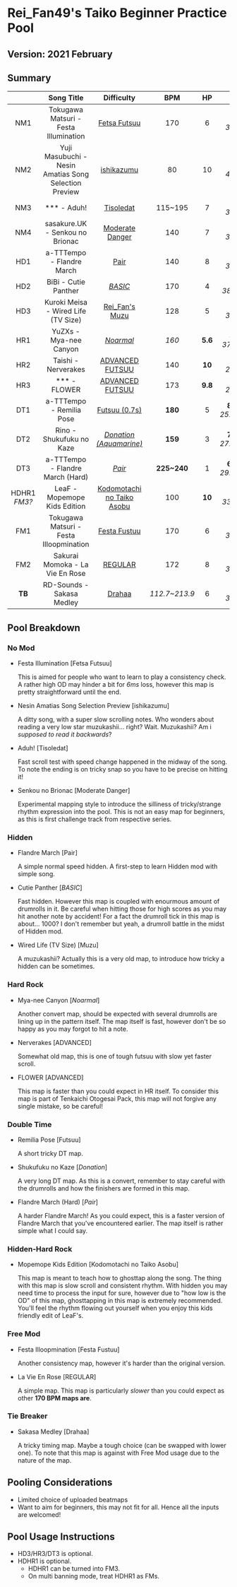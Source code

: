 # Rei_Fan49's Taiko Beginner Practice Pool

## Version: 2021 February

## Summary

|   | Song Title | Difficulty | BPM | HP | OD | SD | Count | Length |
|:-:|:-:|:-:|:-:|:-:|:-:|:-:|:-:|:-:|
| NM1 | Tokugawa Matsuri - Festa Illumination | [Fetsa Futsuu](https://osu.ppy.sh/b/2628312?m=1) | 170 | 6 | 5<br>*35ms* | 5<br>*x5* | 391 | 188 |
| NM2 | Yuji Masubuchi -  Nesin Amatias Song Selection Preview | [ishikazumu](https://osu.ppy.sh/b/2797460?m=1) | 80 | 10 | 3<br>*41ms* | 3<br>*x4.2* | 125 | 79 |
| NM3 | \*\*\* - Aduh! | [Tisoledat](https://osu.ppy.sh/b/2706332?m=1) | 115~195 | 7 | 5<br>*35ms* | 5<br>*x5* | 447 | 178 |
| NM4 | sasakure.UK - Senkou no Brionac | [Moderate Danger](https://osu.ppy.sh/b/2843669?m=1) | 140 | 7 | 4<br>*38ms* | 4<br>*x4.6* | 391 | 145 |
| HD1 | a-TTTempo - Flandre March | [Pair](https://osu.ppy.sh/b/242445?m=1) | 140 | 8 | 4<br>*38ms* | 4<br>*x4.6* | 174 | 97 |
| HD2 | BiBi - Cutie Panther | *[BASIC](https://osu.ppy.sh/b/2666573?m=1)* | 170 | 4 | 3.8<br>*38.6ms* | 3.8<br>*x4.52* | 429 | 263 |
| HD3 | Kuroki Meisa - Wired Life (TV Size) | [Rei_Fan's Muzu](https://osu.ppy.sh/b/123793?m=1) | 128 | 5 | 5<br>*35ms* | 5<br>*x5* | 253 | 86 |
| HR1 | YuZXs - Mya-nee Canyon | *[Noarmal](https://osu.ppy.sh/b/2529782?m=1)* | *160* | **5.6** | **4.2**<br>*37.4ms* | **4.2**<br>*x4.68* | 196 | 71 |
| HR2 | Taishi - Nerverakes | [ADVANCED FUTSUU](https://osu.ppy.sh/b/2666644?m=1) | 140 | **10** | **7**<br>*29ms* | **7**<br>*x6.0* | 224 | 79 |
| HR3 | \*\*\* - FLOWER | [ADVANCED FUTSUU](https://osu.ppy.sh/b/2528450?m=1) | 173 | **9.8** | **7**<br>*29ms* | **7**<br>*x6.0* | 283 | 119 |
| DT1 | a-TTTempo - Remilia Pose | [Futsuu (0.7s)](https://osu.ppy.sh/b/2104528?m=1) | **180** | 5 | **8.22**<br>*25.33ms* | **1.125**<br>*x3.45* | 120 | **54** |
| DT2 | Rino - Shukufuku no Kaze | *[Donation (Aquamarine)](https://osu.ppy.sh/b/2827877?m=1)* | **159** | 3 | **7.55**<br>*27.33ms* | **0.375**<br>*x3.15* | 516 | **187** |
| DT3 | a-TTTempo - Flandre March (Hard) | *[Pair](https://osu.ppy.sh/b/189884?m=1)* | **225~240** | 1 | **6.88**<br>*29.33ms* | **-0.375**<br>*x2.85* | 151 | **59** |
| HDHR1<br>*FM3?* | LeaF - Mopemope Kids Edition | [Kodomotachi no Taiko Asobu](https://osu.ppy.sh/b/2724781?m=1) | 100 | **10** | **5.6**<br>*33.2ms* | **5.6**<br>*x5.3* | 179 | 110 |
| FM1 | Tokugawa Matsuri - Festa Illoopmination | [Festa Fustuu](https://osu.ppy.sh/b/2628304?m=1) | 170 | 6 | 5<br>*35ms* | 5<br>*x5* | 496 | 189 |
| FM2 | Sakurai Momoka - La Vie En Rose | [REGULAR](https://osu.ppy.sh/b/2795585?m=1) | 172 | 8 | 4<br>*38ms* | 4<br>*x4.6* | 169 | 125 |
| **TB** | RD-Sounds - Sakasa Medley | [Drahaa](https://osu.ppy.sh/b/2796734?m=1) | *112.7~213.9* | 6 | 5<br>*35ms* | 5<br>*x5.0* | 615 | 172 |

## Pool Breakdown

### No Mod

- Festa Illumination [Fetsa Futsuu]

  This is aimed for people who want to learn to play a consistency check. A rather high OD may hinder a bit for *6ms* loss, however this map is pretty straightforward until the end.

- Nesin Amatias Song Selection Preview [ishikazumu]

  A ditty song, with a super slow scrolling notes. Who wonders about reading a very low star muzukashii... right? Wait. Muzukashii? Am i *supposed to read it backwards*?

- Aduh! [Tisoledat]

  Fast scroll test with speed change happened in the midway of the song. To note the ending is on tricky snap so you have to be precise on hitting it!

- Senkou no Brionac [Moderate Danger]

  Experimental mapping style to introduce the silliness of tricky/strange rhythm expression into the pool. This is not an easy map for beginners, as this is first challenge track from respective series.

### Hidden

- Flandre March [Pair]

  A simple normal speed hidden. A first-step to learn Hidden mod with simple song.
  
- Cutie Panther [*BASIC*]

  Fast hidden. However this map is coupled with enourmous amount of drumrolls in it. Be careful when hitting those for high scores as you may hit another note by accident! For a fact the drumroll tick in this map is about... 1000? I don't remember but yeah, a drumroll battle in the midst of Hidden mod.

- Wired Life (TV Size) [Muzu]

  A muzukashii? Actually this is a very old map, to introduce how tricky a hidden can be sometimes.

### Hard Rock

- Mya-nee Canyon [*Noarmal*]

  Another convert map, should be expected with several drumrolls are lining up in the pattern itself. The map itself is fast, however don't be so happy as you may forgot to hit a note.

- Nerverakes [ADVANCED]

  Somewhat old map, this is one of tough futsuu with slow yet faster scroll.

- FLOWER [ADVANCED]

  This map is faster than you could expect in HR itself. To consider this map is part of Tenkaichi Otogesai Pack, this map will not forgive any single mistake, so be careful!
 
### Double Time

- Remilia Pose [Futsuu]

  A short tricky DT map.

- Shukufuku no Kaze [*Donation*]

  A very long DT map. As this is a convert, remember to stay careful with the drumrolls and how the finishers are formed in this map.

- Flandre March (Hard) [*Pair*]

  A harder Flandre March! As you could expect, this is a faster version of Flandre March that you've encountered earlier. The map itself is rather simple what I could say.

### Hidden-Hard Rock

- Mopemope Kids Edition [Kodomotachi no Taiko Asobu]

  This map is meant to teach how to ghosttap along the song. The thing with this map is slow scroll and consistent rhythm. With hidden you may need time to process the input for sure, however due to "how low is the OD" of this map, ghosttapping in this map is extremely recommended. You'll feel the rhythm flowing out yourself when you enjoy this kids friendly edit of LeaF's.
  
### Free Mod

- Festa Illoopmination [Festa Fustuu]

  Another consistency map, however it's harder than the original version.

- La Vie En Rose [REGULAR]

  A simple map. This map is particularly *slower* than you could expect as other **170 BPM maps are**.

### Tie Breaker

- Sakasa Medley [Drahaa]

  A tricky timing map. Maybe a tough choice (can be swapped with lower one). To note that this map is against with Free Mod usage due to the nature of the map.

## Pooling Considerations

- Limited choice of uploaded beatmaps
- Want to aim for beginners, this may not fit for all. Hence all the inputs are welcomed!

## Pool Usage Instructions

- HD3/HR3/DT3 is optional.
- HDHR1 is optional.
  - HDHR1 can be turned into FM3.
  - On multi banning mode, treat HDHR1 as FMs.